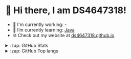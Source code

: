 # 👋 Hi there, I am DS4647318!

- 🔭 I'm currently working: -
- 🌱 I’m currently learning: [Java](https://www.udemy.com/course/java-the-complete-java-developer-course/)
- 🌐 Check out my website at [ds4647318.github.io](https://ds4647318.github.io/)

</details>

<details>
  <summary>:zap: GitHub Stats</summary>

  [![Status](https://github-readme-stats.vercel.app/api?username=ds4647318&show_icons=true&hide_border=true&theme=radical)](https://github.com/ds4647318)

</details>

<details>
  <summary>:zap: GitHub Top langs </summary>

  [![Top Langs](https://github-readme-stats.vercel.app/api/top-langs/?username=ds4647318&layout=compact&theme=radical)](https://github.com/ds4647318)

</details>
